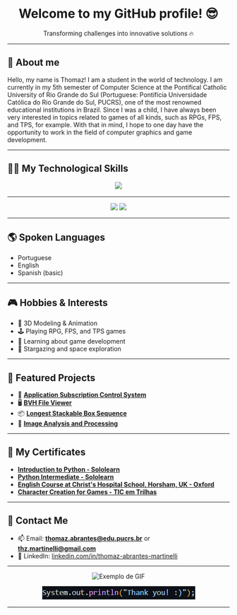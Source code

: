 <h1 align="center">Welcome to my GitHub profile! 😎</h1>

<p align="center"> Transforming challenges into innovative solutions 🔥</p>

---

## 👋 About me
Hello, my name is Thomaz! I am a student in the world of technology. I am currently in my 5th semester of Computer Science at the Pontifical Catholic University of Rio Grande do Sul (Portuguese: Pontifícia Universidade Católica do Rio Grande do Sul, PUCRS), one of the most renowned educational institutions in Brazil. Since I was a child, I have always been very interested in topics related to games of all kinds, such as RPGs, FPS, and TPS, for example. With that in mind, I hope to one day have the opportunity to work in the field of computer graphics and game development.

---

## 🧑‍💻 My Technological Skills

<p align="center">
  <img src="https://skillicons.dev/icons?i=vscode,java,python,c,cs,blender,unreal,unity,git,github,figma" />
</p>

---

<p align="center">
  <img height="180em" src="https://github-readme-stats.vercel.app/api/top-langs/?username=thomazabrantes&layout=compact&theme=tokyonight"/>
  <img height="180em" src="https://github-readme-stats.vercel.app/api?username=thomazabrantes&show_icons=true&theme=tokyonight" />
</p>

---

## 🌎 Spoken Languages
- Portuguese
- English
- Spanish (basic)

---

## 🎮 Hobbies & Interests

- 🎨 3D Modeling & Animation  
- 🕹️ Playing RPG, FPS, and TPS games  
- 🚀 Learning about game development  
- 🔭 Stargazing and space exploration  

---

## 🚀 Featured Projects

- 📱 **[Application Subscription Control System](https://github.com/thomazabrantes/TRABALHO-FDS-REAL-OFICIAL/)** 
- 🖥️ **[BVH File Viewer](https://github.com/thomazabrantes/Visualizador-de-Arquivos-BVH)** 
- 📦 **[Longest Stackable Box Sequence](https://github.com/thomazabrantes/Graphs-boxes)**
- 🌆 **[Image Analysis and Processing](https://github.com/thomazabrantes/Processamento-de-Imagens)**

---

## 📜 My Certificates
- **[Introduction to Python - Sololearn](https://www.linkedin.com/posts/thomaz-abrantes-martinelli_eu-recebi-um-novo-certificado-activity-7175994341830606848-MnmI?utm_source=share&utm_medium=member_desktop&rcm=ACoAAEx8I5UBbQFtY9UyphRt1M9DnScTYp7lz4M)**
- **[Python Intermediate - Sololearn](https://www.linkedin.com/posts/thomaz-abrantes-martinelli_eu-recebi-um-novo-certificado-activity-7180370695166574592-jjAX?utm_source=share&utm_medium=member_desktop&rcm=ACoAAEx8I5UBbQFtY9UyphRt1M9DnScTYp7lz4M)**
- **[English Course at Christ's Hospital School, Horsham, UK - Oxford](https://www.linkedin.com/posts/thomaz-abrantes-martinelli_encontrei-meu-certificado-que-ganhei-em-um-activity-7310043907084447744-DjYa?utm_source=share&utm_medium=member_desktop&rcm=ACoAAEx8I5UBbQFtY9UyphRt1M9DnScTYp7lz4M)**
- **[Character Creation for Games - TIC em Trilhas](https://www.linkedin.com/posts/thomaz-abrantes-martinelli_certificado-cria%C3%A7%C3%A3o-de-personagens-para-games-activity-7311473353880408064-Hleg?utm_source=share&utm_medium=member_desktop&rcm=ACoAAEx8I5UBbQFtY9UyphRt1M9DnScTYp7lz4M)**
  
---

## 📩 Contact Me

- 📫 Email: **thomaz.abrantes@edu.pucrs.br** or **thz.martinelli@gmail.com**
- 💼 LinkedIn: [linkedin.com/in/thomaz-abrantes-martinelli](https://www.linkedin.com/in/thomaz-abrantes-martinelli)  

---

<p align="center">
  <img src="https://media0.giphy.com/media/v1.Y2lkPTc5MGI3NjExdDQ0azRtYTQ3OWVza250ZWdnanlvMjFwc3M1b3I1dmtsdTF6MDJkcyZlcD12MV9pbnRlcm5hbF9naWZfYnlfaWQmY3Q9Zw/Ws6T5PN7wHv3cY8xy8/giphy.gif" alt="Exemplo de GIF">
</p>

<p align="center">
  <img src="soutty.png" alt="image print">
</p>

---

<p align="center">
</p>
